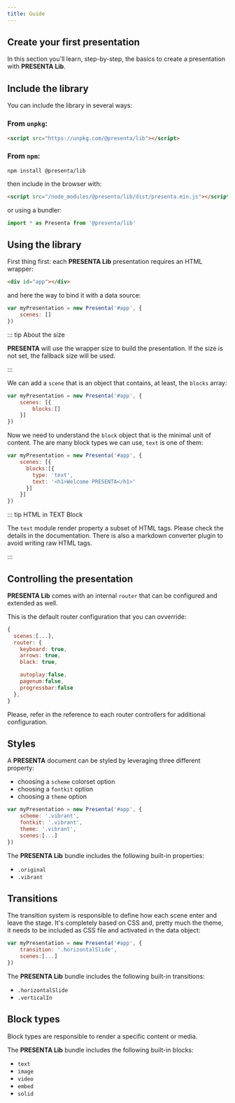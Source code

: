 ```yaml
---
title: Guide
---
```


## Create your first presentation

In this section you'll learn, step-by-step, the basics to create a presentation with **PRESENTA Lib**.

## Include the library

You can include the library in several ways: 

### From `unpkg`:

```html
<script src="https://unpkg.com/@presenta/lib"></script>
```

### From `npm`:

```shell
npm install @presenta/lib
```

then include in the browser with:

```html
<script src="/node_modules/@presenta/lib/dist/presenta.min.js"></script>
```

or using a bundler:

```js
import * as Presenta from '@presenta/lib'
```



## Using the library

First thing first: each **PRESENTA Lib** presentation requires an HTML wrapper:

```html
<div id="app"></div>
```

and here the way to bind it with a data source: 

```js
var myPresentation = new Presenta('#app', {
    scenes: []
})
```

::: tip About the size

**PRESENTA** will use the wrapper size to build the presentation. If the size is not set, the fallback size will be used.

::: 

We can add a `scene` that is an object that contains, at least, the `blocks` array:

```js
var myPresentation = new Presenta('#app', {
    scenes: [{
    	blocks:[]
    }]
})
```

Now we need to understand the `block` object that is the minimal unit of content. The are many block types we can use,  `text` is one of them:

```js
var myPresentation = new Presenta('#app', {
    scenes: [{
      blocks:[{
        type: 'text',
        text: '<h1>Welcome PRESENTA</h1>'
      }]
    }]
})
```

::: tip HTML in TEXT Block

The `text` module render property a subset of HTML tags. Please check the details in the documentation. There is also a markdown converter plugin to avoid writing raw HTML tags.

:::



## Controlling the presentation

**PRESENTA Lib** comes with an internal `router` that can be configured and extended as well.

This is the default router configuration that you can ovverride:

```js
{
  scenes:[...],
  router: {
    keyboard: true,
    arrows: true,
    black: true,

    autoplay:false,
    pagenum:false,
    progressbar:false
  },
}
```

Please, refer in the reference to each router controllers for additional configuration.



## Styles

A **PRESENTA** document can be styled by leveraging three different property:

- choosing a `scheme` colorset option
- choosing a `fontkit` option
- choosing a `theme` option

```javascript
var myPresentation = new Presenta('#app', {
  	scheme: '.vibrant',
  	fontkit: '.vibrant',
  	theme: '.vibrant',
    scenes:[...]
})
```

The **PRESENTA Lib** bundle includes the following built-in properties:

- `.original`
- `.vibrant`

## Transitions

The transition system is responsible to define how each scene enter and leave the stage. It's completely based on CSS and, pretty much the theme, it needs to be included as CSS file and activated in the data object:

```javascript
var myPresentation = new Presenta('#app', {
  	transition: '.horizontalSlide',
    scenes:[...]
})
```

The **PRESENTA Lib** bundle includes the following built-in transitions:

- `.horizontalSlide`
- `.verticalIn`



## Block types

Block types are responsible to render a specific content or media. 

The **PRESENTA Lib** bundle includes the following built-in blocks:

- `text`
- `image`
- `video`
- `embed`
- `solid`